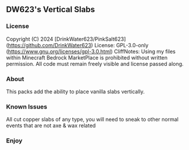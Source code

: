 ## DW623's Vertical Slabs

### License
Copyright (C) 2024  [DrinkWater623/PinkSalt623] (https://github.com/DrinkWater623)
License: GPL-3.0-only (https://www.gnu.org/licenses/gpl-3.0.html)
CliffNotes: Using my files within Minecraft Bedrock MarketPlace is prohibited without written permission.  All code must remain freely visible and license passed along.

### About
This packs add the ability to place vanilla slabs vertically.

### Known Issues
All cut copper slabs of any type, you will need to sneak to other normal events that are not axe & wax related

### Enjoy
